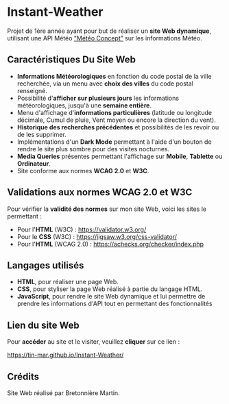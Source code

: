 # Instant-Weather

Projet de 1ère année ayant pour but de réaliser un **site Web dynamique**, utilisant une API Météo ["Météo Concept"](https://api.meteo-concept.com/) sur les informations Météo.  

## Caractéristiques Du Site Web

- **Informations Météorologiques** en fonction du code postal de la ville recherchée, via un menu avec **choix des villes** du code postal renseigné.
- Possibilité d'**afficher sur plusieurs jours** les informations météorologiques, jusqu'à une **semaine entière**.
- Menu d'affichage d'**informations particulières** (latitude ou longitude décimale, Cumul de pluie, Vent moyen ou encore la direction du vent).
- **Historique des recherches précédentes** et possibilités de les revoir ou de les supprimer.
- Implémentations d'un **Dark Mode** permettant à l'aide d'un bouton de rendre le site plus sombre pour des visites nocturnes.
- **Media Queries** présentes permettant l'affichage sur **Mobile**, **Tablette** ou **Ordinateur**.
- Site conforme aux normes **WCAG 2.0** et **W3C**.

## Validations aux normes WCAG 2.0 et W3C

Pour vérifier la **validité des normes** sur mon site Web, voici les sites le permettant : 

- Pour l'**HTML** (W3C) : https://validator.w3.org/
- Pour le **CSS** (W3C) : https://jigsaw.w3.org/css-validator/
- Pour l'**HTML** (WCAG 2.0) : https://achecks.org/checker/index.php

## Langages utilisés 

- **HTML**, pour réaliser une page Web.
- **CSS**, pour styliser la page Web réalisé à partie du langage HTML.
- **JavaScript**, pour rendre le site Web dynamique et lui permettre de prendre les informations d'API tout en permettant des fonctionnalités

## Lien du site Web

Pour **accéder** au site et le visiter, veuillez **cliquer** sur ce lien : 

https://tin-mar.github.io/Instant-Weather/ 

## Crédits

Site Web réalisé par Bretonnière Martin.